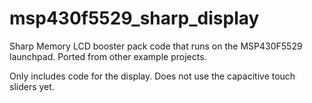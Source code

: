 msp430f5529_sharp_display
=========================

Sharp Memory LCD booster pack code that runs on the MSP430F5529 launchpad. Ported from other example projects.

Only includes code for the display. Does not use the capacitive touch sliders yet.

